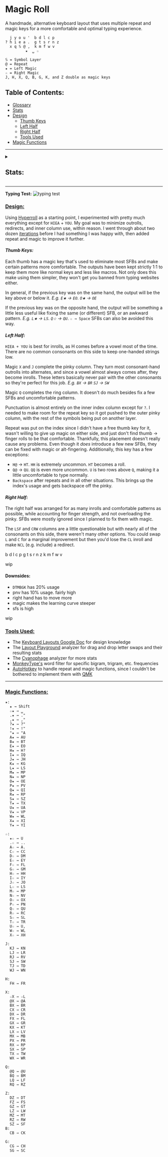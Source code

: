 # Magic Roll
A handmade, alternative keyboard layout that uses multiple repeat and magic keys for a more comfortable and optimal typing experience.
```
  j y o u '  b d l c p 
? h i e a .  g t s r n z
  x q 𝕊 @ ,  k m f w v
         ★  ␣ ☆

𝕊 = Symbol Layer
@ = Repeat
★ = Left Magic
☆ = Right Magic
J, H, X, Q, B, G, K, and Z double as magic keys
```
## Table of Contents:
- [Glossary](glossary.md)
- [Stats](#stats)
- [Design](#design)
  - [Thumb Keys](#thumb-keys)
  - [Left Half](#left-half)
  - [Right Half](#right-half)
  - [Tools Used](#tools-used) 
- [Magic Functions](#magic-functions)
---
<details>
  <summary><h2>Stats:</h2></summary>
Without repeat or magic unless specified.

**[Layout Playground](https://oxey.dev/playground/index.html "Layout Playground"):**
![without repeat](images/without%20repeat.jpg)
**[Layout Playground](https://oxey.dev/playground/index.html "Layout Playground")** (With Repeat):
![repeat](images/repeat.jpg)
**[Cyanophage](https://cyanophage.github.io/playground.html?layout=jyou%27bdlcp-hiea.gtsrnzxq%5C%3D%2Ckmfwv%2F%3B&mode=ergo&lan=english "View on Cyanophage"):**
![cyanophage](images/cyanophage.jpg)
**[KeySolve](https://drowningnewt.github.io/keysolve-web "Keysolve"):**
![keysolve](images/keysolve.jpg)

</details>

---
**Typing Test:**
![typing test](images/typing%20test.jpg)

### <ins>Design:

Using [Hyperroll](https://docs.google.com/document/d/1_a5Nzbkwyk1o0bvTctZrtgsee9jSP-6I0q3A0_9Mzm0/edit?tab=t.0#heading=h.an6umzmpc3dj "Hyperroll Keyboard Layout") as a starting point, I experimented with pretty much everything except for `HIEA` + `YOU`. My goal was to minimize outrolls, redirects, and inner column use, within reason. I went through about two dozen [iterations](layout_design_progression.md "Layout Design Progression") before I had something I was happy with, then added repeat and magic to improve it further.

#### *Thumb Keys:*
Each thumb has a magic key that's used to eliminate most SFBs and make certain patterns more comfortable. The outputs have been kept strictly 1:1 to keep them more like normal keys and less like macros. Not only does this make using them simpler, they won't get you banned from typing websites either.

In general, if the previous key was on the same hand, the output will be the key above or below it. *E.g. `E★` → `EO`. `O★` → `OE`*

If the previous key was on the opposite hand, the output will be something a little less useful like fixing the same (or different) SFB, or an awkward pattern. *E.g. `L★` → `LS`. `Q☆` → `QU`*. `☆ → Space` SFBs can also be avoided this way.

#### *Left Half:*
`HIEA + YOU` is best for inrolls, as H comes before a vowel most of the time. There are no common consonants on this side to keep one-handed strings low.

Magic `X` and `J` complete the pinky column. They turn most consonant-hand outrolls into alternates, and since a vowel almost always comes after, they become inrolls. These letters basically never pair with the other consonants so they're perfect for this job. *E.g. `BX` → `BR` `SJ` → `SW`*

Magic `Q` completes the ring column. It doesn't do much besides fix a few SFBs and uncomfortable patterns.

Punctuation is almost entirely on the inner index column except for `?`. I needed to make room for the repeat key so it got pushed to the outer pinky column, with the rest of the symbols being put on another layer.

Repeat was put on the index since I didn't have a free thumb key for it, wasn't willing to give up magic on either side, and just don't find thumb → finger rolls to be that comfortable. Thankfully, this placement doesn't really cause any problems. Even though it *does* introduce a few new SFBs, they can be fixed with magic or alt-fingering. Additionally, this key has a few exceptions:
- `H@` → `HT`. `HH` is extremely uncommon. `HT` becomes a roll.
- `Q@` → `QU`. `QQ` is even more uncommon. `U` is two rows above `Q`, making it a little uncomfortable to type normally.
- `Backspace` after repeats and in all other situations. This brings up the index's usage and gets backspace off the pinky.

#### *Right Half:*
The right half was arranged for as many inrolls and comfortable patterns as possible, while accounting for finger strength, and not overloading the pinky. SFBs were mostly ignored since I planned to fix them with magic.

The `LSF` and `CRW` columns are a little questionable but with nearly all of the consonants on this side, there weren't many other options. You could swap `L` and `C` for a marginal improvement but then you'd lose the `CL` inroll and make `NCL` (e.g. include) a redirect.

b d l c p 
g t s r n z
k m f w v

wip

#### Downsides:
- `DTMBGK` has 20% usage
- pnv has 10% usage. fairly high
- right hand has to move more
- magic makes the learning curve steeper
- sfs is high

wip

### <ins>Tools Used:
- The [Keyboard Layouts Google Doc](https://docs.google.com/document/d/1W0jhfqJI2ueJ2FNseR4YAFpNfsUM-_FlREHbpNGmC2o "Keyboard Layouts Google Doc") for design knowledge
- The [Layout Playground](https://oxey.dev/playground/index.html "Layout Playground") analyzer for drag and drop letter swaps and their resulting stats
- The [Cyanophage](https://cyanophage.github.io "Cyanophage Analyzer") analyzer for more stats
- [MonkeyType's](https://monkeytype.com "MonkeyType") word filter for specific bigram, trigram, etc. frequencies
- [AutoHotkey](https://www.autohotkey.com "AutoHotkey's Website") to handle repeat and magic functions, since I couldn't be bothered to implement them with [QMK](https://docs.qmk.fm/features/repeat_key "QMK Repeat/Magic Documentation")

---

### <ins>Magic Functions:
```
★:
  ★ → Shift
  ☆★ → ␣
  .★ → ." 
  ,★ → ,"
  ?★ → ?"
  !★ → !"
  "★ → "A
  A★ → AU
  B★ → BT
  E★ → EO
  H★ → H?
  I★ → IQ
  J★ → JH
  K★ → KG
  L★ → LS
  M★ → MP
  N★ → NP
  O★ → OE
  P★ → PV
  Q★ → QI
  R★ → RP
  S★ → SZ
  T★ → TX
  U★ → UA
  V★ → VP
  W★ → WL
  X★ → XI
  Y★ → YI 

☆:
  ★☆ → U
  .☆ → ..
  A☆ → A.
  C☆ → CC
  D☆ → DM
  E☆ → EY
  F☆ → FL
  G☆ → GM
  H☆ → HH
  I☆ → IY
  J☆ → JO
  L☆ → LS
  M☆ → MP
  N☆ → NV
  O☆ → OX
  P☆ → PN
  Q☆ → QU
  R☆ → RC
  S☆ → SL
  T☆ → TR
  U☆ → U,
  W☆ → WL
  X☆ → XH

J:
  KJ → KN
  LJ → LR
  RJ → RV
  SJ → SW
  TJ → TD
  WJ → WN

H:
  FH → FR

X:
  ☆X → ☆L
  @X → @A
  BX → BR
  CX → CR
  DX → DR
  FX → FL
  GX → GR
  KX → KT
  LX → LV
  MX → MB
  PX → PR
  RX → RP
  SX → SP
  TX → TW
  WX → WR

Q:
  @Q → @U
  BQ → BM
  LQ → LF
  RQ → RZ

Z:
  DZ → DT
  FZ → FS
  GZ → GT
  LZ → LW
  MZ → MT
  RZ → RW
  SZ → SF
B:
  CB → CK

G:
  CG → CH
  SG → SC
```
